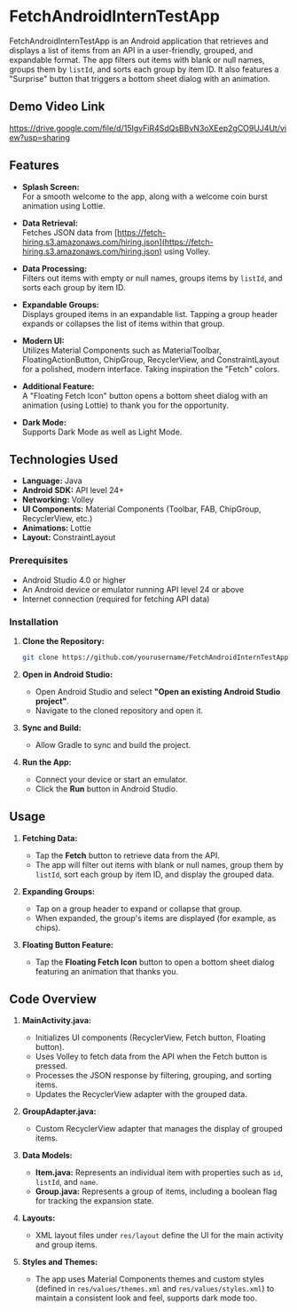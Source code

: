 # FetchAndroidInternTestApp

FetchAndroidInternTestApp is an Android application that retrieves and displays a list of items from an API in a user-friendly, grouped, and expandable format. The app filters out items with blank or null names, groups them by `listId`, and sorts each group by item ID. It also features a "Surprise" button that triggers a bottom sheet dialog with an animation.

## Demo Video Link

https://drive.google.com/file/d/15IgvFiR4SdQsBBvN3oXEep2gCO9UJ4Ut/view?usp=sharing

## Features

- **Splash Screen:**  
  For a smooth welcome to the app, along with a welcome coin burst animation using Lottie.

- **Data Retrieval:**  
  Fetches JSON data from [https://fetch-hiring.s3.amazonaws.com/hiring.json](https://fetch-hiring.s3.amazonaws.com/hiring.json) using Volley.

- **Data Processing:**  
  Filters out items with empty or null names, groups items by `listId`, and sorts each group by item ID.

- **Expandable Groups:**  
  Displays grouped items in an expandable list. Tapping a group header expands or collapses the list of items within that group.

- **Modern UI:**  
  Utilizes Material Components such as MaterialToolbar, FloatingActionButton, ChipGroup, RecyclerView, and ConstraintLayout for a polished, modern interface. Taking inspiration the "Fetch" colors.

- **Additional Feature:**  
  A "Floating Fetch Icon" button opens a bottom sheet dialog with an animation (using Lottie) to thank you for the opportunity.

- **Dark Mode:**  
  Supports Dark Mode as well as Light Mode.

## Technologies Used

- **Language:** Java  
- **Android SDK:** API level 24+  
- **Networking:** Volley  
- **UI Components:** Material Components (Toolbar, FAB, ChipGroup, RecyclerView, etc.)  
- **Animations:** Lottie  
- **Layout:** ConstraintLayout

### Prerequisites

- Android Studio 4.0 or higher
- An Android device or emulator running API level 24 or above
- Internet connection (required for fetching API data)

### Installation

1. **Clone the Repository:**

   ```bash
   git clone https://github.com/yourusername/FetchAndroidInternTestApp.git

2. **Open in Android Studio:**  
   - Open Android Studio and select **"Open an existing Android Studio project"**.  
   - Navigate to the cloned repository and open it.

3. **Sync and Build:**  
   - Allow Gradle to sync and build the project.

4. **Run the App:**  
   - Connect your device or start an emulator.  
   - Click the **Run** button in Android Studio.

## Usage

1. **Fetching Data:**  
   - Tap the **Fetch** button to retrieve data from the API.  
   - The app will filter out items with blank or null names, group them by `listId`, sort each group by item ID, and display the grouped data.

2. **Expanding Groups:**  
   - Tap on a group header to expand or collapse that group.  
   - When expanded, the group's items are displayed (for example, as chips).

3. **Floating Button Feature:**  
   - Tap the **Floating Fetch Icon** button to open a bottom sheet dialog featuring an animation that thanks you.

## Code Overview

1. **MainActivity.java:**  
   - Initializes UI components (RecyclerView, Fetch button, Floating button).  
   - Uses Volley to fetch data from the API when the Fetch button is pressed.  
   - Processes the JSON response by filtering, grouping, and sorting items.  
   - Updates the RecyclerView adapter with the grouped data.

2. **GroupAdapter.java:**  
   - Custom RecyclerView adapter that manages the display of grouped items.

3. **Data Models:**  
   - **Item.java:** Represents an individual item with properties such as `id`, `listId`, and `name`.  
   - **Group.java:** Represents a group of items, including a boolean flag for tracking the expansion state.

4. **Layouts:**  
   - XML layout files under `res/layout` define the UI for the main activity and group items.

5. **Styles and Themes:**  
   - The app uses Material Components themes and custom styles (defined in `res/values/themes.xml` and `res/values/styles.xml`) to maintain a consistent look and feel, supports dark mode too.



